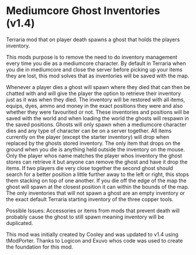 # Mediumcore Ghost Inventories (v1.4)

Terraria mod that on player death spawns a ghost that holds the players inventory.

This mods purpose is to remove the need to do inventory management every time you die as a mediumcore character. By default in Terraria when you die in mediumcore and close the server before picking up your items they are lost, this mod solves that as inventories will be saved with the map.

Whenever a player dies a ghost will spawn where they died that can then be chatted with and will give the player the option to retrieve their inventory just as it was when they died.
The inventory will be restored with all items, equips, dyes, ammo and money in the exact positions they were and also whether they were favourited or not.
These inventories and positions will be saved with the world and when loading the world the ghosts will respawn in the saved positions.
Ghosts will only spawn when a mediumcore character dies and any type of character can be on a server together.
All items currently on the player (except the starter inventory) will drop when replaced by the ghosts stored inventory.
The only item that drops on the ground when you die is anything held outside the inventory on the mouse.
Only the player whos name matches the player whos inventory the ghost stores can retrieve it but anyone can remove the ghost and have it drop the items.
If two players die very close together the second ghost should search for a better position a little further away to the left or right, this stops them stacking on top of one another.
If you die off the edge of the map the ghost will spawn at the closest position it can within the bounds of the map.
The only inventories that will not spawn a ghost are an empty inventory or the exact default Terraria starting inventory of the three copper tools.

Possible Issues:
Accessories or items from mods that prevent death will probably cause the ghost to still spawn meaning inventory will be duplicated.

This mod was initially created by Cooley and was updated to v1.4 using tModPorter.
Thanks to Logicon and Exuvo whos code was used to create the foundation for this mod.